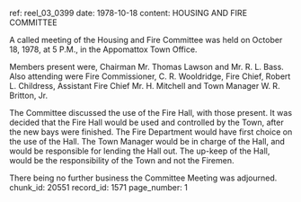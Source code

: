 ref: reel_03_0399
date: 1978-10-18
content: HOUSING AND FIRE COMMITTEE

A called meeting of the Housing and Fire Committee was held on October 18, 1978, at 5 P.M., in the Appomattox Town Office.

Members present were, Chairman Mr. Thomas Lawson and Mr. R. L. Bass. Also attending were Fire Commissioner, C. R. Wooldridge, Fire Chief, Robert L. Childress, Assistant Fire Chief Mr. H. Mitchell and Town Manager W. R. Britton, Jr.

The Committee discussed the use of the Fire Hall, with those present. It was decided that the Fire Hall would be used and controlled by the Town, after the new bays were finished. The Fire Department would have first choice on the use of the Hall. The Town Manager would be in charge of the Hall, and would be responsible for lending the Hall out. The up-keep of the Hall, would be the responsibility of the Town and not the Firemen.

There being no further business the Committee Meeting was adjourned.
chunk_id: 20551
record_id: 1571
page_number: 1

